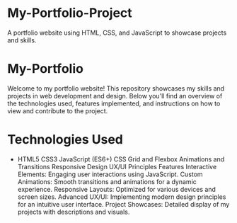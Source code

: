 # My-Portfolio-Project
A portfolio website using HTML, CSS, and JavaScript to showcase projects and skills.

# My-Portfolio
Welcome to my portfolio website! This repository showcases my skills and projects in web development and design. Below you'll find an overview of the technologies used, features implemented, and instructions on how to view and contribute to the project.

# Technologies Used
- HTML5
CSS3
JavaScript (ES6+)
CSS Grid and Flexbox
Animations and Transitions
Responsive Design
UX/UI Principles
Features
Interactive Elements: Engaging user interactions using JavaScript.
Custom Animations: Smooth transitions and animations for a dynamic experience.
Responsive Layouts: Optimized for various devices and screen sizes.
Advanced UX/UI: Implementing modern design principles for an intuitive user interface.
Project Showcases: Detailed display of my projects with descriptions and visuals.
